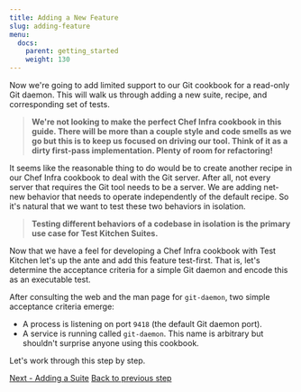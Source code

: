 ```yaml
---
title: Adding a New Feature
slug: adding-feature
menu:
  docs:
    parent: getting_started
    weight: 130
---
```


Now we're going to add limited support to our Git cookbook for a read-only Git daemon. This will walk us through adding a new suite, recipe, and corresponding set of tests.

> **We're not looking to make the perfect Chef Infra cookbook in this guide. There will be more than a couple style and code smells as we go but this is to keep us focused on driving our tool. Think of it as a dirty first-pass implementation. Plenty of room for refactoring!**

It seems like the reasonable thing to do would be to create another recipe in our Chef Infra cookbook to deal with the Git server. After all, not every server that requires the Git tool needs to be a server. We are adding net-new behavior that needs to operate independently of the default recipe. So it's natural that we want to test these two behaviors in isolation.

> **Testing different behaviors of a codebase in isolation is the primary use case for Test Kitchen Suites.**

Now that we have a feel for developing a Chef Infra cookbook with Test Kitchen let's up the ante and add this feature test-first. That is, let's determine the acceptance criteria for a simple Git daemon and encode this as an executable test.

After consulting the web and the man page for `git-daemon`, two simple acceptance criteria emerge:

* A process is listening on port `9418` (the default Git daemon port).
* A service is running called `git-daemon`. This name is arbitrary but shouldn't surprise anyone using this cookbook.

Let's work through this step by step.

<div class="sidebar--footer">
<a class="button primary-cta" href="/docs/getting-started/adding-suite">Next - Adding a Suite</a>
<a class="sidebar--footer--back" href="/docs/getting-started/adding-platform">Back to previous step</a>
</div>
